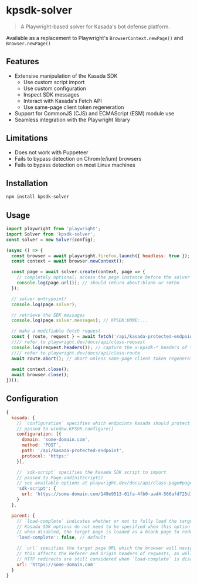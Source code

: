 # kpsdk-solver
> A Playwright-based solver for Kasada's bot defense platform.

Available as a replacement to Playwright's `BrowserContext.newPage()` and `Browser.newPage()`

## Features
- Extensive manipulation of the Kasada SDK
  - Use custom script import
  - Use custom configuration
  - Inspect SDK messages
  - Interact with Kasada's Fetch API
  - Use same-page client token regeneration
- Support for CommonJS (CJS) and ECMAScript (ESM) module use
- Seamless integration with the Playwright library

## Limitations
- Does not work with Puppeteer
- Fails to bypass detection on Chrom(e/ium) browsers
- Fails to bypass detection on most Linux machines

## Installation
```sh
npm install kpsdk-solver
```

## Usage
```js
import playwright from 'playwright';
import Solver from 'kpsdk-solver';
const solver = new Solver(config);

(async () => {
  const browser = await playwright.firefox.launch({ headless: true });
  const context = await browser.newContext();

  const page = await solver.create(context, page => {
    // completely optional; access the page instance before the solver uses it
    console.log(page.url()); // should return about:blank or smthn
  });

  // solver entrypoint!
  console.log(page.solver);

  // retrieve the SDK messages
  console.log(page.solver.messages); // KPSDK:DONE:...

  // make a modifiable fetch request
  const { route, request } = await fetch('/api/kasada-protected-endpoint');
  //// refer to playwright.dev/docs/api/class-request
  console.log(request.headers()); // capture the x-kpsdk-* headers of that request
  //// refer to playwright.dev/docs/api/class-route
  await route.abort(); // abort unless same-page client token regeneration should be used
  
  await context.close();
  await browser.close();
})();
```

## Configuration
```js
{
  kasada: {
    // `configuration` specifies which endpoints Kasada should protect
    // passed to window.KPSDK.configure()
    configuration: [{
      domain: 'some-domain.com',
      method: 'POST',
      path: '/api/kasada-protected-endpoint',
      protocol: 'https:'
    }],

    // `sdk-script` specifies the Kasada SDK script to import
    // passed to Page.addInitScript()
    // see available options at playwright.dev/docs/api/class-page#page-add-init-script-option-script
    'sdk-script': {
      url: 'https://some-domain.com/149e9513-01fa-4fb0-aad4-566afd725d1b/2d206a39-8ed7-437e-a3be-862e0f06eea3/p.js'
    }
  },

  parent: {
    // `load-complete` indicates whether or not to fully load the target page
    // Kasada SDK options do not need to be specified when this option is enabled
    // when disabled, the target page is loaded as a blank page to reduce loading latency
    'load-complete': false, // default

    // `url` specifies the target page URL which the browser will navigate to
    // this affects the Referer and Origin headers of requests, as well as other origin-dependant browser properties
    // HTTP redirects are still considered when `load-complete` is disabled
    url: 'https://some-domain.com'
  }
}
```
